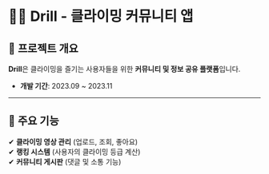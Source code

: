 # 🧗‍♂️ Drill - 클라이밍 커뮤니티 앱

## 📌 프로젝트 개요
**Drill**은 클라이밍을 즐기는 사용자들을 위한 **커뮤니티 및 정보 공유 플랫폼**입니다.  

- **개발 기간**: 2023.09 ~ 2023.11
---

## 🎯 주요 기능  

✔ **클라이밍 영상 관리** (업로드, 조회, 좋아요)  
✔ **랭킹 시스템** (사용자의 클라이밍 등급 계산)  
✔ **커뮤니티 게시판** (댓글 및 소통 기능)
